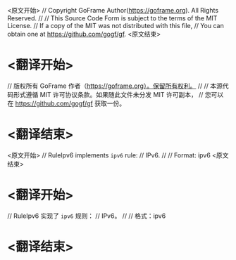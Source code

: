 
<原文开始>
// Copyright GoFrame Author(https://goframe.org). All Rights Reserved.
//
// This Source Code Form is subject to the terms of the MIT License.
// If a copy of the MIT was not distributed with this file,
// You can obtain one at https://github.com/gogf/gf.
<原文结束>

# <翻译开始>
// 版权所有 GoFrame 作者（https://goframe.org）。保留所有权利。
//
// 本源代码形式遵循 MIT 许可协议条款。如果随此文件未分发 MIT 许可副本，
// 您可以在 https://github.com/gogf/gf 获取一份。
# <翻译结束>


<原文开始>
// RuleIpv6 implements `ipv6` rule:
// IPv6.
//
// Format: ipv6
<原文结束>

# <翻译开始>
// RuleIpv6 实现了 `ipv6` 规则：
// IPv6。
//
// 格式：ipv6
# <翻译结束>

